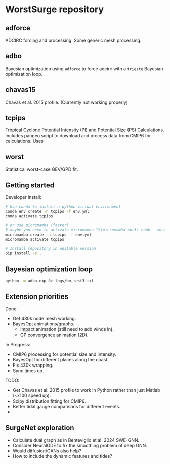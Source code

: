 # WorstSurge repository

## adforce
ADCIRC forcing and processing. Some generic mesh processing.

## adbo
Bayesian optimization using `adforce` to force adcirc with a `trieste` Bayesian optimization loop.

## chavas15
Chavas et al. 2015 profile. (Currently not working properly)

## tcpips
Tropical Cyclone Potential Intensity (PI) and Potential Size (PS) Calculations.
Includes pangeo script to download and process data from CMIP6 for calculations.
Uses 

## worst

Statistical worst-case GEV/GPD fit.


## Getting started

Developer install:

```bash
# Use conda to install a python virtual environment
conda env create -n tcpips -f env.yml
conda activate tcpips

# or use micromamba (faster)
# maybe you need to activate micromamba "$(micromamba shell hook --shell zsh)"
micromamba create -n tcpips -f env.yml
micromamba activate tcpips

# Install repository in editable version
pip install -e .

```

## Bayesian optimization loop

```bash
python -m adbo.exp &> logs/bo_test3.txt
```

## Extension priorities

Done:

 - Get 430k node mesh working.
 - BayesOpt animations/graphs.
    - Impact animation (still need to add winds in).
    - GP convergence animation (2D).

In Progress:

 - CMIP6 processing for potential size and intensity.
 - BayesOpt for different places along the coast.
 - Fix 430k wrapping.
 - Sync times up.

TODO:

 - Get Chavas et al. 2015 profile to work in Python rather than just Matlab (~x100 speed up).
 - Scipy distribution fitting for CMIP6.
 - Better tidal gauge comparisons for different events.
 - 

## SurgeNet exploration

 - Calculate dual graph as in Benteviglio et al. 2024 SWE-GNN.
 - Consider NeuralODE to fix the smoothing problem of deep GNN.
 - Would diffusion/GANs also help?
 - How to include the dynamic features and tides?
